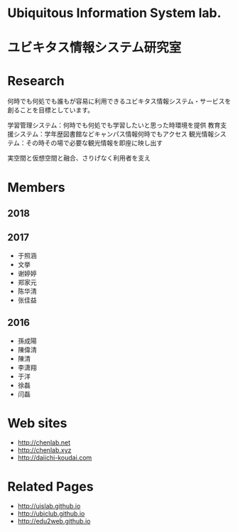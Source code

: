 # Ubiquitous Information System lab.
# ユビキタス情報システム研究室

# Research
何時でも何処でも誰もが容易に利用できるユビキタス情報システム・サービスを創ることを目標としています。

学習管理システム：何時でも何処でも学習したいと思った時環境を提供
教育支援システム：学年歴図書館などキャンパス情報何時でもアクセス
観光情報システム：その時その場で必要な観光情報を即座に映し出す

実空間と仮想空間と融合、さりげなく利用者を支え

# Members
## 2018

## 2017
* 于照涵
* 文挙
* 谢婷婷
* 郑家元
* 陈华清
* 张佳益

## 2016
* 孫成陽
* 陳偉清
* 陳清
* 李潇翔
* 于洋
* 徐磊
* 闫磊

# Web sites
* http://chenlab.net
* http://chenlab.xyz
* http://daiichi-koudai.com

# Related Pages
* http://uislab.github.io
* http://ubiclub.github.io
* http://edu2web.github.io
